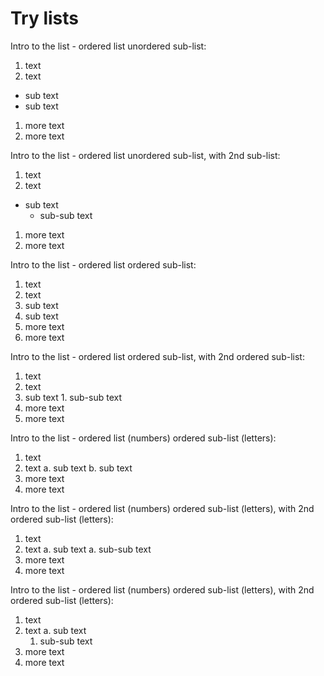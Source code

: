 # Try lists 

Intro to the list - ordered list unordered sub-list:

1. text
1. text 
  - sub text
  - sub text
1. more text
1. more text

Intro to the list - ordered list unordered sub-list, with 2nd sub-list:

1. text
1. text 
  - sub text
    - sub-sub text
1. more text
1. more text

Intro to the list - ordered list ordered sub-list:

1. text
1. text 
  1. sub text
  1. sub text
1. more text
1. more text

Intro to the list - ordered list ordered sub-list, with 2nd ordered sub-list:

1. text
1. text 
  1. sub text
    1. sub-sub text
1. more text
1. more text

Intro to the list - ordered list (numbers) ordered sub-list (letters):

1. text
1. text 
  a. sub text
  b. sub text
1. more text
1. more text

Intro to the list - ordered list (numbers) ordered sub-list (letters), with 2nd ordered sub-list (letters):

1. text
1. text 
  a. sub text
    a. sub-sub text
1. more text
1. more text

Intro to the list - ordered list (numbers) ordered sub-list (letters), with 2nd ordered sub-list (letters):

1. text
1. text 
  a. sub text
    1. sub-sub text
1. more text
1. more text
